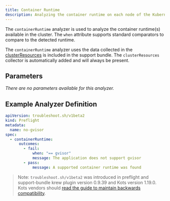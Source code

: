 ```yaml
---
title: Container Runtime
description: Analyzing the container runtime on each node of the Kubernetes cluster
---
```


The `containerRuntime` analyzer is used to analyze the container runtime(s) available in the cluster.
The `when` attribute supports standard comparators to compare to the detected runtime.

The `containerRuntime` analyzer uses the data collected in the [clusterResources](https://troubleshoot.sh/collect/cluster-resources) is included in the support bundle.
The `clusterResources` collector is automatically added and will always be present.

## Parameters

*There are no parameters available for this analyzer.*

## Example Analyzer Definition

```yaml
apiVersion: troubleshoot.sh/v1beta2
kind: Preflight
metadata:
  name: no-gvisor
spec:
  - containerRuntime:
      outcomes:
        - fail:
            when: "== gvisor"
            message: The application does not support gvisor
        - pass:
            message: A supported container runtime was found
```

> Note: `troubleshoot.sh/v1beta2` was introduced in preflight and support-bundle krew plugin version 0.9.39 and Kots version 1.19.0. Kots vendors should [read the guide to maintain backwards compatibility](/v1beta2/).
